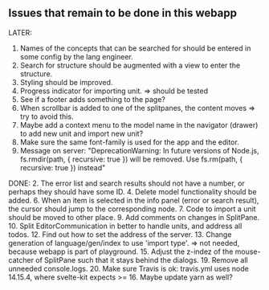 ## Issues that remain to be done in this webapp

LATER:
1. Names of the concepts that can be searched for should be entered in some config by the lang engineer.
3. Search for structure should be augmented with a view to enter the structure.
5. Styling should be improved.
8. Progress indicator for importing unit. => should be tested
11. See if a footer adds something to the page?
14. When scrollbar is added to one of the splitpanes, the content moves => try to avoid this.
17. Maybe add a context menu to the model name in the navigator (drawer) to add new unit and import new unit?
18. Make sure the same font-family is used for the app and the editor.
21. Message on server: "DeprecationWarning: In future versions of Node.js, fs.rmdir(path, { recursive: true }) will be removed. Use fs.rm(path, { recursive: true }) instead"

DONE:
2. The error list and search results should not have a number, or perhaps they should have some ID.
4. Delete model functionality should be added.
6. When an item is selected in the info panel (error or search result), the cursor should jump to the corresponding
   node.
7. Code to import a unit should be moved to other place.
9. Add comments on changes in SplitPane.
10. Split EditorCommunication in better to handle units, and address all todos.
12. Find out how to set the address of the server.
13. Change generation of language/gen/index to use 'import type'. => not needed, because webapp is part of playground.
15. Adjust the z-indez of the mouse-catcher of SplitPane such that it stays behind the dialogs.
19. Remove all unneeded console.logs.
20. Make sure Travis is ok: travis.yml uses node 14.15.4, where svelte-kit expects >= 16. Maybe update yarn as well?

